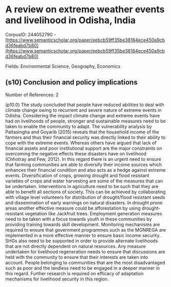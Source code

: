 # A review on extreme weather events and livelihood in Odisha, India

CorpusID: 244052790 - [https://www.semanticscholar.org/paper/eebcb59ff35be38184ece450a9cbd36feabd7b80](https://www.semanticscholar.org/paper/eebcb59ff35be38184ece450a9cbd36feabd7b80)

Fields: Environmental Science, Geography, Economics

## (s10) Conclusion and policy implications
Number of References: 2

(p10.0) The study concluded that people have reduced abilities to deal with climate change owing to recurrent and severe nature of extreme events in Odisha. Considering the impact climate change and extreme events have had on livelihoods of people, stronger and sustainable measures need to be taken to enable the community to adapt. The vulnerability analysis by Paltasingha and Goyarib (2015) reveals that the household income of the farmers and thus their financial security was directly linked to their ability to cope with the extreme events. Whereas others have argued that lack of financial assets and poor institutional support are the major constraints on overcoming the negative effects these disasters have on livelihood (Chhotray and Few, 2012). In this regard there is an urgent need to ensure that farming communities are able to diversify their income sources which enhances their financial condition and also acts as a hedge against extreme events. Diversification of crops, growing drought and flood resistant varieties of crops and water harvesting are some of the measures that can be undertaken. Interventions in agriculture need to be such that they are able to benefit all sections of society. This can be achieved by collaborating with village level volunteers for distribution of drought/flood resistant seeds and dissemination of early warnings on natural disasters. In drought prone areas another effective measure could be afforestation by using drought-resistant vegetation like Jackfruit trees. Employment generation measures need to be taken with a focus towards youth in these communities by providing training towards skill development. Monitoring mechanisms are required to ensure that government programmes such as the MGNREGA are implemented in a more effective manner to ensure basic income security. SHGs also need to be supported in order to provide alternate livelihoods that are not directly dependent on natural resources. Any measure undertaken for livelihood regeneration needs to ensure that discussions are held with the community to ensure that their interests are taken into account. People belonging to communities that are the most disadvantaged such as poor and the landless need to be engaged in a deeper manner in this regard. Further research is required on efficacy of adaptation mechanisms for livelihood security in this region.

